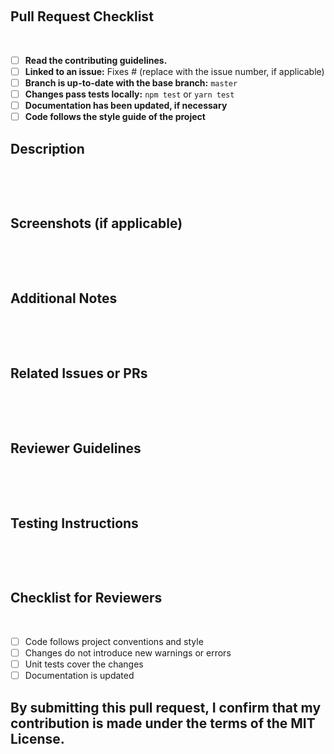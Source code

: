 <!-- Thank you for contributing to @keyvaluesystems/react-stepper! -->
<!-- Before submitting a pull request, please review our contributing guidelines. -->

​

## Pull Request Checklist

​

- [ ] **Read the contributing guidelines.**
- [ ] **Linked to an issue:** Fixes # (replace with the issue number, if applicable)
- [ ] **Branch is up-to-date with the base branch:** `master`
- [ ] **Changes pass tests locally:** `npm test` or `yarn test`
- [ ] **Documentation has been updated, if necessary**
- [ ] **Code follows the style guide of the project**
      ​

## Description

​

<!-- Provide a brief description of your changes. -->

​

## Screenshots (if applicable)

​

<!-- Add screenshots or GIFs to help explain your changes. -->

​

## Additional Notes

​

<!-- Any additional information you want to provide that is not covered by the checklist or description. -->

​

## Related Issues or PRs

​

<!-- If your pull request is related to any issue(s) or other pull request(s), mention them here. -->

​

## Reviewer Guidelines

​

<!-- Suggest specific areas of the codebase that you would like the reviewer to focus on. -->

​

## Testing Instructions

​

<!-- Provide step-by-step instructions on how to test your changes. -->

​

## Checklist for Reviewers

​

- [ ] Code follows project conventions and style
- [ ] Changes do not introduce new warnings or errors
- [ ] Unit tests cover the changes
- [ ] Documentation is updated
      ​

## By submitting this pull request, I confirm that my contribution is made under the terms of the MIT License.
